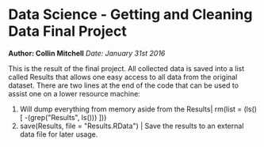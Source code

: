 # Data Science - Getting and Cleaning Data Final Project
**Author: Collin Mitchell**
   *Date: January 31st 2016*

This is the result of the final project.
All collected data is saved into a list called Results that allows one easy access to all data from the original dataset.
There are two lines at the end of the code that can be used to assist one on a lower resource machine:
1. Will dump everything from memory aside from the Results| rm(list = (ls()[ -(grep("Results", ls())) ]))
2. save(Results, file = "Results.RData") | Save the results to an external data file for later usage.

